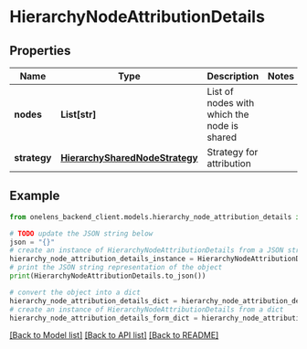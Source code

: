 # HierarchyNodeAttributionDetails


## Properties

Name | Type | Description | Notes
------------ | ------------- | ------------- | -------------
**nodes** | **List[str]** | List of nodes with which the node is shared | 
**strategy** | [**HierarchySharedNodeStrategy**](HierarchySharedNodeStrategy.md) | Strategy for attribution | 

## Example

```python
from onelens_backend_client.models.hierarchy_node_attribution_details import HierarchyNodeAttributionDetails

# TODO update the JSON string below
json = "{}"
# create an instance of HierarchyNodeAttributionDetails from a JSON string
hierarchy_node_attribution_details_instance = HierarchyNodeAttributionDetails.from_json(json)
# print the JSON string representation of the object
print(HierarchyNodeAttributionDetails.to_json())

# convert the object into a dict
hierarchy_node_attribution_details_dict = hierarchy_node_attribution_details_instance.to_dict()
# create an instance of HierarchyNodeAttributionDetails from a dict
hierarchy_node_attribution_details_form_dict = hierarchy_node_attribution_details.from_dict(hierarchy_node_attribution_details_dict)
```
[[Back to Model list]](../README.md#documentation-for-models) [[Back to API list]](../README.md#documentation-for-api-endpoints) [[Back to README]](../README.md)


